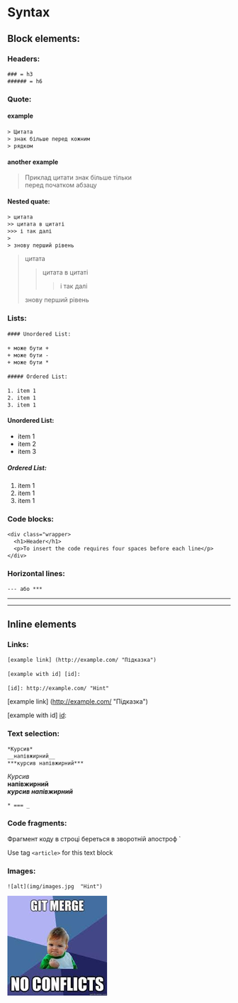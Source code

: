 # Syntax

## Block elements:

### Headers:

    ### = h3
    ###### = h6

### Quote:

#### example

    > Цитата
    > знак більше перед кожним
    > рядком

#### another example

> Приклад
цитати
знак більше тільки  </br>
перед початком
абзацу

#### Nested quate:

    > цитата
    >> цитата в цитаті
    >>> і так далі
    >
    > знову перший рівень

> цитата
>> цитата в цитаті
>>> і так далі
>
> знову перший рівень

### Lists:

    #### Unordered List:
    
    + може бути +
    + може бути -
    + може бути *
    
    ##### Ordered List:
    
    1. item 1
    2. item 1
    3. item 1
    
#### Unordered List:

+ item 1
+ item 2
+ item 3

##### Ordered List:

1. item 1
2. item 1
3. item 1

### Code blocks:

    <div class="wrapper>
      <h1>Header</h1>
      <p>To insert the code requires four spaces before each line</p>
    </div>
   
   
### Horizontal lines:

    --- або ***

---

***

## Inline elements

### Links:

    [example link] (http://example.com/ "Підказка")
    
    [example with id] [id]:
    
    [id]: http://example.com/ "Hint"
    
[example link] (http://example.com/ "Підказка")
    
[example with id] [id]:
    
[id]: http://example.com/ "Hint"

### Text selection:

    *Курсив*
    __напівжирний__
    ***курсив напівжирний***
    
*Курсив* </br>
__напівжирний__  </br>
***курсив напівжирний***

    * === _

### Code fragments:

  Фрагмент коду в строці береться в зворотній апостроф `
  
Use tag `<article>` for this text block

### Images:

    ![alt](img/images.jpg  "Hint")

![img joke](img/images.jpg "Hint")
